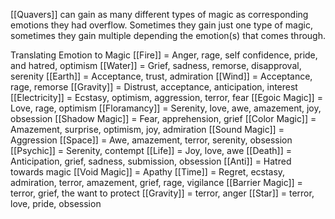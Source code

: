 [[Quavers]] can gain as many different types of magic as corresponding emotions they had overflow. Sometimes they gain just one type of magic, sometimes they gain multiple depending the emotion(s) that comes through. 


Translating Emotion to Magic
[[Fire]] = Anger, rage, self confidence, pride, and hatred, optimism
[[Water]] = Grief, sadness, remorse, disapproval, serenity
[[Earth]] = Acceptance, trust, admiration
[[Wind]] = Acceptance, rage, remorse
[[Gravity]] = Distrust, acceptance, anticipation, interest
[[Electricity]] = Ecstasy, optimism, aggression, terror, fear
[[Egoic Magic]] = Love, rage, optimism
[[Floramancy]] = Serenity, love, awe, amazement, joy, obsession
[[Shadow Magic]] = Fear, apprehension, grief
[[Color Magic]] = Amazement, surprise, optimism, joy, admiration
[[Sound Magic]] = Aggression
[[Space]] = Awe, amazement, terror, serenity, obsession
[[Psychic]] = Serenity, contempt
[[Life]] = Joy, love, awe
[[Death]] = Anticipation, grief, sadness, submission, obsession
[[Anti]] = Hatred towards magic
[[Void Magic]] = Apathy
[[Time]] = Regret, ecstasy, admiration, terror, amazement, grief, rage, vigilance
[[Barrier Magic]] = terror, grief, the want to protect
[[Gravity]] = terror, anger
[[Star]] = terror, love, pride, obsession
